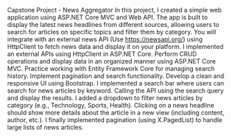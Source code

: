 	
Capstone Project - News Aggregator
In this project, I created a simple web application using ASP.NET Core MVC and Web API.
The app is built to display the latest news headlines from different sources, allowing users to search for articles on specific topics and filter them by category.
You will integrate with an external news API (Use https://newsapi.org/) using HttpClient to fetch news data and display it on your platform.
I implemented an external APIs using HttpClient in ASP.NET Core.
Perform CRUD operations and display data in an organized manner using ASP.NET Core MVC.
Practice working with Entity Framework Core for managing search history.
Implement pagination and search functionality.
Develop a clean and responsive UI using Bootstrap.
I implemented a search bar where users can search for news articles by keyword.
Calling the API using the search query and display the results.
I added a dropdown to filter news articles by category (e.g., Technology, Sports, Health).
Clicking on a news headline should show more details about the article in a new view (including content, author, etc.).
I finally implemented pagination (using X.PagedList) to handle large lists of news articles.
